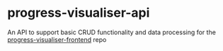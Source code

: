 # progress-visualiser-api
An API to support basic CRUD functionality and data processing for the [progress-visualiser-frontend](https://github.com/yalshaeyr/progress-visualiser-frontend) repo
